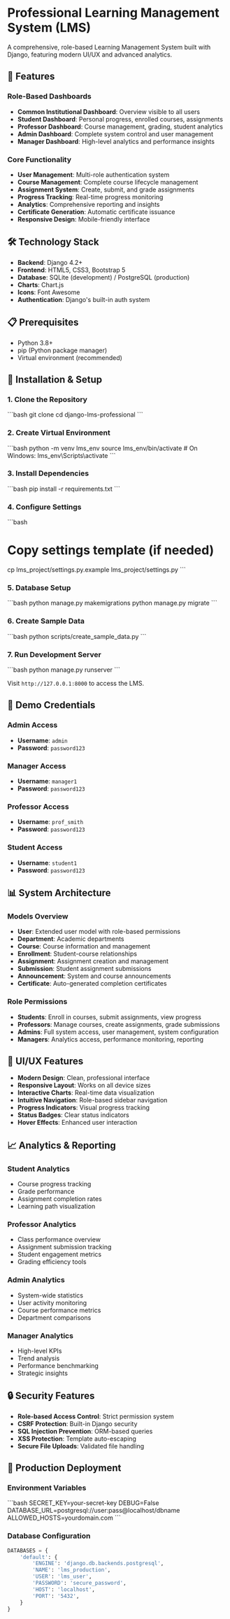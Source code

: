 # Professional Learning Management System (LMS)

A comprehensive, role-based Learning Management System built with Django, featuring modern UI/UX and advanced analytics.

## 🚀 Features

### Role-Based Dashboards
- **Common Institutional Dashboard**: Overview visible to all users
- **Student Dashboard**: Personal progress, enrolled courses, assignments
- **Professor Dashboard**: Course management, grading, student analytics
- **Admin Dashboard**: Complete system control and user management
- **Manager Dashboard**: High-level analytics and performance insights

### Core Functionality
- **User Management**: Multi-role authentication system
- **Course Management**: Complete course lifecycle management
- **Assignment System**: Create, submit, and grade assignments
- **Progress Tracking**: Real-time progress monitoring
- **Analytics**: Comprehensive reporting and insights
- **Certificate Generation**: Automatic certificate issuance
- **Responsive Design**: Mobile-friendly interface

## 🛠️ Technology Stack

- **Backend**: Django 4.2+
- **Frontend**: HTML5, CSS3, Bootstrap 5
- **Database**: SQLite (development) / PostgreSQL (production)
- **Charts**: Chart.js
- **Icons**: Font Awesome
- **Authentication**: Django's built-in auth system

## 📋 Prerequisites

- Python 3.8+
- pip (Python package manager)
- Virtual environment (recommended)

## 🔧 Installation & Setup

### 1. Clone the Repository
\`\`\`bash
git clone <repository-url>
cd django-lms-professional
\`\`\`

### 2. Create Virtual Environment
\`\`\`bash
python -m venv lms_env
source lms_env/bin/activate  # On Windows: lms_env\Scripts\activate
\`\`\`

### 3. Install Dependencies
\`\`\`bash
pip install -r requirements.txt
\`\`\`

### 4. Configure Settings
\`\`\`bash
# Copy settings template (if needed)
cp lms_project/settings.py.example lms_project/settings.py
\`\`\`

### 5. Database Setup
\`\`\`bash
python manage.py makemigrations
python manage.py migrate
\`\`\`

### 6. Create Sample Data
\`\`\`bash
python scripts/create_sample_data.py
\`\`\`

### 7. Run Development Server
\`\`\`bash
python manage.py runserver
\`\`\`

Visit `http://127.0.0.1:8000` to access the LMS.

## 👥 Demo Credentials

### Admin Access
- **Username**: `admin`
- **Password**: `password123`

### Manager Access
- **Username**: `manager1`
- **Password**: `password123`

### Professor Access
- **Username**: `prof_smith`
- **Password**: `password123`

### Student Access
- **Username**: `student1`
- **Password**: `password123`

## 📊 System Architecture

### Models Overview
- **User**: Extended user model with role-based permissions
- **Department**: Academic departments
- **Course**: Course information and management
- **Enrollment**: Student-course relationships
- **Assignment**: Assignment creation and management
- **Submission**: Student assignment submissions
- **Announcement**: System and course announcements
- **Certificate**: Auto-generated completion certificates

### Role Permissions
- **Students**: Enroll in courses, submit assignments, view progress
- **Professors**: Manage courses, create assignments, grade submissions
- **Admins**: Full system access, user management, system configuration
- **Managers**: Analytics access, performance monitoring, reporting

## 🎨 UI/UX Features

- **Modern Design**: Clean, professional interface
- **Responsive Layout**: Works on all device sizes
- **Interactive Charts**: Real-time data visualization
- **Intuitive Navigation**: Role-based sidebar navigation
- **Progress Indicators**: Visual progress tracking
- **Status Badges**: Clear status indicators
- **Hover Effects**: Enhanced user interaction

## 📈 Analytics & Reporting

### Student Analytics
- Course progress tracking
- Grade performance
- Assignment completion rates
- Learning path visualization

### Professor Analytics
- Class performance overview
- Assignment submission tracking
- Student engagement metrics
- Grading efficiency tools

### Admin Analytics
- System-wide statistics
- User activity monitoring
- Course performance metrics
- Department comparisons

### Manager Analytics
- High-level KPIs
- Trend analysis
- Performance benchmarking
- Strategic insights

## 🔒 Security Features

- **Role-based Access Control**: Strict permission system
- **CSRF Protection**: Built-in Django security
- **SQL Injection Prevention**: ORM-based queries
- **XSS Protection**: Template auto-escaping
- **Secure File Uploads**: Validated file handling

## 🚀 Production Deployment

### Environment Variables
\`\`\`bash
SECRET_KEY=your-secret-key
DEBUG=False
DATABASE_URL=postgresql://user:pass@localhost/dbname
ALLOWED_HOSTS=yourdomain.com
\`\`\`

### Database Configuration
```python
DATABASES = {
    'default': {
        'ENGINE': 'django.db.backends.postgresql',
        'NAME': 'lms_production',
        'USER': 'lms_user',
        'PASSWORD': 'secure_password',
        'HOST': 'localhost',
        'PORT': '5432',
    }
}
